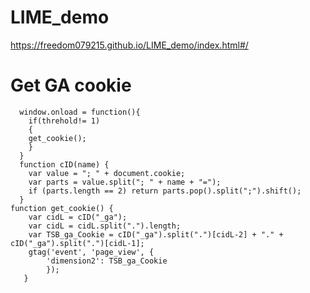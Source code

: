# LIME_demo
https://freedom079215.github.io/LIME_demo/index.html#/

# Get GA cookie
```js=
  window.onload = function(){
    if(threhold!= 1)
    {
    get_cookie();
    }
  }
  function cID(name) {
    var value = "; " + document.cookie;
    var parts = value.split("; " + name + "=");
    if (parts.length == 2) return parts.pop().split(";").shift();
  }
function get_cookie() {
    var cidL = cID("_ga");
    var cidL = cidL.split(".").length;
    var TSB_ga_Cookie = cID("_ga").split(".")[cidL-2] + "." + cID("_ga").split(".")[cidL-1];
    gtag('event', 'page_view', {
        'dimension2': TSB_ga_Cookie
        });
   }
 ```
